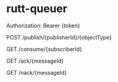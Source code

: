 # rutt-queuer
Authorization: Bearer {token}

POST /publish/{publisherId}/{objectType}

GET /consume/{subscriberId}

GET /ack/{messageId}

GET /nack/{messageId}
